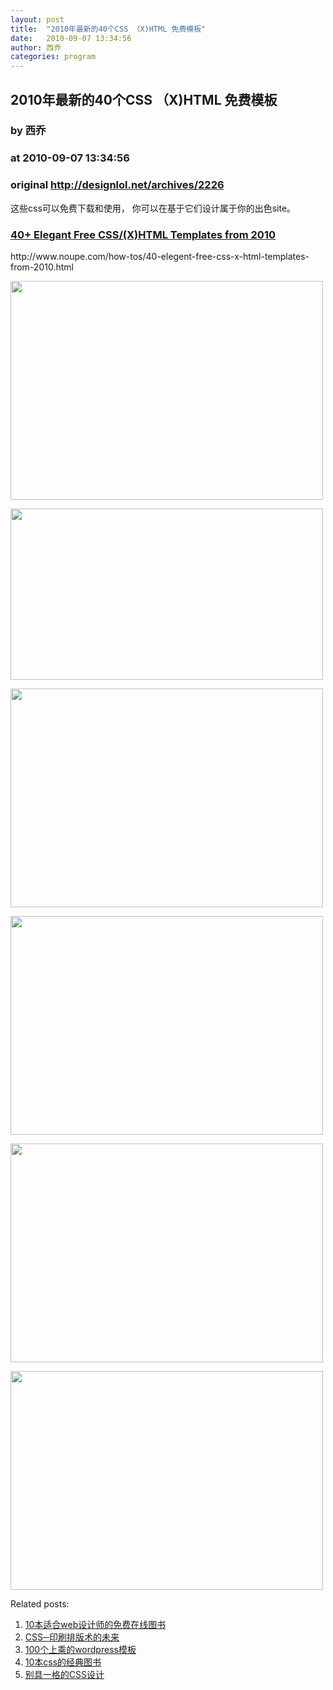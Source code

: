 ```yaml
---
layout: post
title:  "2010年最新的40个CSS （X)HTML 免费模板"
date:   2010-09-07 13:34:56
author: 西乔
categories: program
---
```


## 2010年最新的40个CSS （X)HTML 免费模板
### by 西乔
### at 2010-09-07 13:34:56
### original <http://designlol.net/archives/2226>

<p>
  这些css可以免费下载和使用， 你可以在基于它们设计属于你的出色site。 </p>
<h3><a href="http://www.noupe.com/how-tos/40-elegent-free-css-x-html-templates-from-2010.html">40+ Elegant Free CSS/(X)HTML Templates from 2010</a></h3>
<p>http://www.noupe.com/how-tos/40-elegent-free-css-x-html-templates-from-2010.html</p>
<p><a href="http://www.noupe.com/how-tos/40-elegent-free-css-x-html-templates-from-2010.html"><img src="http://designlol.net/wp-content/uploads/2010/09/24/ninja-assassin.jpg" height="350" width="500"></a></p>
<p><a href="http://www.noupe.com/how-tos/40-elegent-free-css-x-html-templates-from-2010.html"><img src="http://designlol.net/wp-content/uploads/2010/09/24/easy-slide.jpg" height="274" width="500"></a></p>
<p><a href="http://www.noupe.com/how-tos/40-elegent-free-css-x-html-templates-from-2010.html"><img src="http://designlol.net/wp-content/uploads/2010/09/24/urban.jpg" height="350" width="500"></a></p>
<p><a href="http://www.noupe.com/how-tos/40-elegent-free-css-x-html-templates-from-2010.html"><img src="http://designlol.net/wp-content/uploads/2010/09/24/turrion.jpg" height="350" width="500"></a></p>
<p><a href="http://www.noupe.com/how-tos/40-elegent-free-css-x-html-templates-from-2010.html"><img src="http://designlol.net/wp-content/uploads/2010/09/24/radio.jpg" height="350" width="500"></a></p>
<p><a href="http://www.noupe.com/how-tos/40-elegent-free-css-x-html-templates-from-2010.html"><img src="http://designlol.net/wp-content/uploads/2010/09/24/alexx.jpg" height="350" width="500"></a></p>


<p>Related posts:<ol><li><a href="http://designlol.net/archives/1860" rel="bookmark" title="Permanent Link: 10本适合web设计师的免费在线图书">10本适合web设计师的免费在线图书</a></li>
<li><a href="http://designlol.net/archives/1099" rel="bookmark" title="Permanent Link: CSS─印刷排版术的未来">CSS─印刷排版术的未来</a></li>
<li><a href="http://designlol.net/archives/805" rel="bookmark" title="Permanent Link: 100个上乘的wordpress模板">100个上乘的wordpress模板</a></li>
<li><a href="http://designlol.net/archives/298" rel="bookmark" title="Permanent Link: 10本css的经典图书">10本css的经典图书</a></li>
<li><a href="http://designlol.net/archives/124" rel="bookmark" title="Permanent Link: 别具一格的CSS设计">别具一格的CSS设计</a></li>
</ol></p>